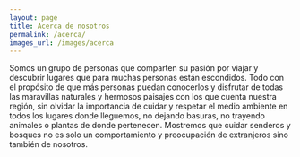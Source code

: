 ```yaml
---
layout: page
title: Acerca de nosotros
permalink: /acerca/
images_url: /images/acerca
---
```


Somos un grupo de personas que comparten su pasión por viajar y descubrir lugares que para muchas personas están escondidos. Todo con el propósito de que más personas puedan conocerlos y disfrutar de todas las maravillas naturales y hermosos paisajes con los que cuenta nuestra región, sin olvidar la importancia de cuidar y respetar el medio ambiente en todos los lugares donde lleguemos, no dejando basuras, no trayendo animales o plantas de donde pertenecen. Mostremos que cuidar senderos y bosques no es solo un comportamiento y preocupación de extranjeros sino también de nosotros.